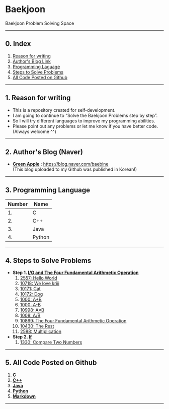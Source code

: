 # **Baekjoon**

Baekjoon Problem Solving Space

___

## 0. Index

1. [Reason for writing](#1-reason-for-writing)
2. [Author's Blog Link](#2-authors-blog-naver)
3. [Programming Laguage](#3-programming-language)
4. [Steps to Solve Problems](#4-steps-to-solve-problems)
5. [All Code Posted on Github](#5-all-code-posted-on-github)

___

## 1. Reason for writing
- This is a repository created for self-development.
- I am going to continue to “Solve the Baekjoon Problems step by step”.
- So I will try different languages to improve my programming abilities.
- Please point out any problems or let me know if you have better code. (Always welcome ^^)

___

## 2. Author's Blog (Naver)
* [**Green Apple**](https://blog.naver.com/baebine) : https://blog.naver.com/baebine
</br>(This blog uploaded to my Github was published in Korean!)
___

## 3. Programming Language
| Number | Name |
| --- | --- |
| 1. | C |
| 2. | C++ |
| 3. | Java |
| 4. | Python |

___

## 4. Steps to Solve Problems

- **Step 1. [I/O and The Four Fundamental Arithmetic Operation](https://www.acmicpc.net/step/1)**
  1. [2557: Hello World](https://github.com/Baebin/Baekjoon/tree/main/2557)
  2. [10718: We love kriii](https://github.com/Baebin/Baekjoon/tree/main/10718)
  3. [10171: Cat](https://github.com/Baebin/Baekjoon/tree/main/10171)
  4. [10172: Dog](https://github.com/Baebin/Baekjoon/tree/main/10172)
  5. [1000: A+B](https://github.com/Baebin/Baekjoon/tree/main/1000)
  6. [1000: A-B](https://github.com/Baebin/Baekjoon/tree/main/1001)
  7. [10998: A×B](https://github.com/Baebin/Baekjoon/tree/main/10998)
  8. [1008: A/B](https://github.com/Baebin/Baekjoon/tree/main/1008)
  9. [10869: The Four Fundamental Arithmetic Operation](https://github.com/Baebin/Baekjoon/tree/main/10869)
  10. [10430: The Rest](https://github.com/Baebin/Baekjoon/tree/main/10430)
  11. [2588: Multiplication](https://github.com/Baebin/Baekjoon/tree/main/2588)
- **Step 2. [If](https://www.acmicpc.net/step/2)**
  1. [1330: Compare Two Numbers](https://github.com/Baebin/Baekjoon/tree/main/1330)

___

## 5. All Code Posted on Github
1. [**C**](https://github.com/Baebin/Baekjoon/search?l=c)
2. [**C++**](https://github.com/Baebin/Baekjoon/search?l=C%2B%2B)
3. [**Java**](https://github.com/Baebin/Baekjoon/search?l=Java)
4. [**Python**](https://github.com/Baebin/Baekjoon/search?l=Python)
5. [**Markdown**](https://github.com/Baebin/Baekjoon/search?l=Markdown)

___
